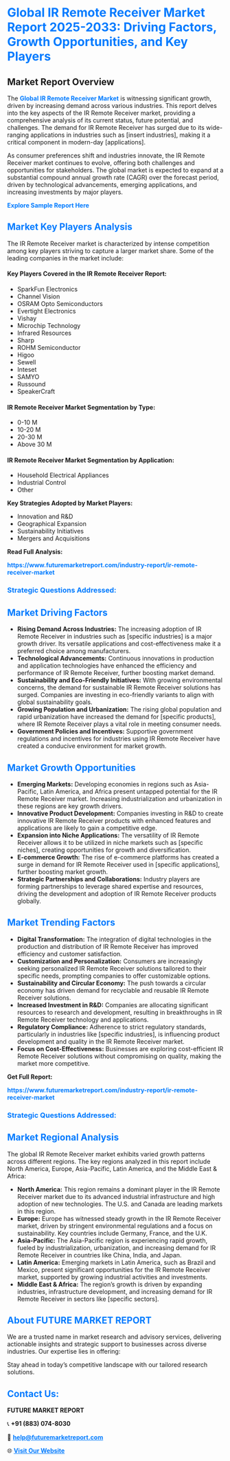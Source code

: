 <h1 style="color: #007BFF;">Global IR Remote Receiver Market Report 2025-2033: Driving Factors, Growth Opportunities, and Key Players</h1>

<section id="overview">
<h2>Market Report Overview</h2>
<p>The <a href="https://www.futuremarketreport.com/industry-report/ir-remote-receiver-market" style="color: #007BFF; text-decoration: none;"><strong>Global IR Remote Receiver Market</strong></a> is witnessing significant growth, driven by increasing demand across various industries. This report delves into the key aspects of the IR Remote Receiver market, providing a comprehensive analysis of its current status, future potential, and challenges. The demand for IR Remote Receiver has surged due to its wide-ranging applications in industries such as [insert industries], making it a critical component in modern-day [applications].</p>
<p>As consumer preferences shift and industries innovate, the IR Remote Receiver market continues to evolve, offering both challenges and opportunities for stakeholders. The global market is expected to expand at a substantial compound annual growth rate (CAGR) over the forecast period, driven by technological advancements, emerging applications, and increasing investments by major players.</p>
</section>

<section id="overview">
<p><a href="https://www.futuremarketreport.com/request-sample/reportId=115348" style="color: #007BFF; text-decoration: none;"><strong>Explore Sample Report Here</strong></a></p>
</section>

<section id="key-players">
<h2 style="color: #007BFF;">Market Key Players Analysis</h2>
<p>The IR Remote Receiver market is characterized by intense competition among key players striving to capture a larger market share. Some of the leading companies in the market include:</p>
<h4>Key Players Covered in the IR Remote Receiver Report:</h4>
<ul><li>SparkFun Electronics</li><li>Channel Vision</li><li>OSRAM Opto Semiconductors</li><li>Evertight Electronics</li><li>Vishay</li><li>Microchip Technology</li><li>Infrared Resources</li><li>Sharp</li><li>ROHM Semiconductor</li><li>Higoo</li><li>Sewell</li><li>Inteset</li><li>SAMYO</li><li>Russound</li><li>SpeakerCraft</li></ul>
<h4>IR Remote Receiver Market Segmentation by Type:</h4>
<ul><li>0-10 M</li><li>10-20 M</li><li>20-30 M</li><li>Above 30 M</li></ul>

<h4>IR Remote Receiver Market Segmentation by Application:</h4>
<ul><li>Household Electrical Appliances</li><li>Industrial Control</li><li>Other</li></ul>
<p><strong>Key Strategies Adopted by Market Players:</strong></p>
<ul>
<li>Innovation and R&D</li>
<li>Geographical Expansion</li>
<li>Sustainability Initiatives</li>
<li>Mergers and Acquisitions</li>
</ul>
</section>

<section>
<p><strong>Read Full Analysis: </strong></p><a href="https://www.futuremarketreport.com/industry-report/ir-remote-receiver-market" style="color: #007BFF; text-decoration: none;"><strong>https://www.futuremarketreport.com/industry-report/ir-remote-receiver-market</strong></a>
<h3 style="color: #007BFF;">Strategic Questions Addressed:</h3>
</section>

<section id="driving-factors">
<h2 style="color: #007BFF;">Market Driving Factors</h2>
<ul>
<li><strong>Rising Demand Across Industries:</strong> The increasing adoption of IR Remote Receiver in industries such as [specific industries] is a major growth driver. Its versatile applications and cost-effectiveness make it a preferred choice among manufacturers.</li>
<li><strong>Technological Advancements:</strong> Continuous innovations in production and application technologies have enhanced the efficiency and performance of IR Remote Receiver, further boosting market demand.</li>
<li><strong>Sustainability and Eco-Friendly Initiatives:</strong> With growing environmental concerns, the demand for sustainable IR Remote Receiver solutions has surged. Companies are investing in eco-friendly variants to align with global sustainability goals.</li>
<li><strong>Growing Population and Urbanization:</strong> The rising global population and rapid urbanization have increased the demand for [specific products], where IR Remote Receiver plays a vital role in meeting consumer needs.</li>
<li><strong>Government Policies and Incentives:</strong> Supportive government regulations and incentives for industries using IR Remote Receiver have created a conducive environment for market growth.</li>
</ul>
</section>

<section id="growth-opportunities">
<h2 style="color: #007BFF;">Market Growth Opportunities</h2>
<ul>
<li><strong>Emerging Markets:</strong> Developing economies in regions such as Asia-Pacific, Latin America, and Africa present untapped potential for the IR Remote Receiver market. Increasing industrialization and urbanization in these regions are key growth drivers.</li>
<li><strong>Innovative Product Development:</strong> Companies investing in R&D to create innovative IR Remote Receiver products with enhanced features and applications are likely to gain a competitive edge.</li>
<li><strong>Expansion into Niche Applications:</strong> The versatility of IR Remote Receiver allows it to be utilized in niche markets such as [specific niches], creating opportunities for growth and diversification.</li>
<li><strong>E-commerce Growth:</strong> The rise of e-commerce platforms has created a surge in demand for IR Remote Receiver used in [specific applications], further boosting market growth.</li>
<li><strong>Strategic Partnerships and Collaborations:</strong> Industry players are forming partnerships to leverage shared expertise and resources, driving the development and adoption of IR Remote Receiver products globally.</li>
</ul>
</section>

<section id="trending-factors">
<h2 style="color: #007BFF;">Market Trending Factors</h2>
<ul>
<li><strong>Digital Transformation:</strong> The integration of digital technologies in the production and distribution of IR Remote Receiver has improved efficiency and customer satisfaction.</li>
<li><strong>Customization and Personalization:</strong> Consumers are increasingly seeking personalized IR Remote Receiver solutions tailored to their specific needs, prompting companies to offer customizable options.</li>
<li><strong>Sustainability and Circular Economy:</strong> The push towards a circular economy has driven demand for recyclable and reusable IR Remote Receiver solutions.</li>
<li><strong>Increased Investment in R&D:</strong> Companies are allocating significant resources to research and development, resulting in breakthroughs in IR Remote Receiver technology and applications.</li>
<li><strong>Regulatory Compliance:</strong> Adherence to strict regulatory standards, particularly in industries like [specific industries], is influencing product development and quality in the IR Remote Receiver market.</li>
<li><strong>Focus on Cost-Effectiveness:</strong> Businesses are exploring cost-efficient IR Remote Receiver solutions without compromising on quality, making the market more competitive.</li>
</ul>
</section>

<section>
<p><strong>Get Full Report: </strong></p><a href="https://www.futuremarketreport.com/industry-report/ir-remote-receiver-market" style="color: #007BFF; text-decoration: none;"><strong>https://www.futuremarketreport.com/industry-report/ir-remote-receiver-market</strong></a>
<h3 style="color: #007BFF;">Strategic Questions Addressed:</h3>
</section>


<section id="regional-analysis">
<h2 style="color: #007BFF;">Market Regional Analysis</h2>
<p>The global IR Remote Receiver market exhibits varied growth patterns across different regions. The key regions analyzed in this report include North America, Europe, Asia-Pacific, Latin America, and the Middle East & Africa:</p>
<ul>
<li><strong>North America:</strong> This region remains a dominant player in the IR Remote Receiver market due to its advanced industrial infrastructure and high adoption of new technologies. The U.S. and Canada are leading markets in this region.</li>
<li><strong>Europe:</strong> Europe has witnessed steady growth in the IR Remote Receiver market, driven by stringent environmental regulations and a focus on sustainability. Key countries include Germany, France, and the U.K.</li>
<li><strong>Asia-Pacific:</strong> The Asia-Pacific region is experiencing rapid growth, fueled by industrialization, urbanization, and increasing demand for IR Remote Receiver in countries like China, India, and Japan.</li>
<li><strong>Latin America:</strong> Emerging markets in Latin America, such as Brazil and Mexico, present significant opportunities for the IR Remote Receiver market, supported by growing industrial activities and investments.</li>
<li><strong>Middle East & Africa:</strong> The region’s growth is driven by expanding industries, infrastructure development, and increasing demand for IR Remote Receiver in sectors like [specific sectors].</li>
</ul>
</section>

<footer>
<h2 style="color: #007BFF;">About FUTURE MARKET REPORT</h2>
<p>We are a trusted name in market research and advisory services, delivering actionable insights and strategic support to businesses across diverse industries. Our expertise lies in offering:</p>

<p>Stay ahead in today’s competitive landscape with our tailored research solutions.</p>

<h2 style="color: #007BFF;">Contact Us:</h2>
<p><strong>FUTURE MARKET REPORT</strong></p>
<p>📞 <strong>+91 (883) 074-8030</strong></p>
<p>📧 <strong><a href="mailto:help@futuremarketreport.com" style="color: #007BFF;">help@futuremarketreport.com</a></strong></p>
<p>🌐 <strong><a href="https://www.futuremarketreport.com/" style="color: #007BFF;">Visit Our Website</a></strong></p>
</footer>